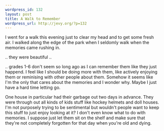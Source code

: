 ```yaml
--- 
wordpress_id: 132
layout: post
title: A Walk to Remember
wordpress_url: http://jevy.org/?p=132
---
```

I went for a walk this evening just to clear my head and to get some fresh air.  I walked along the edge of the park when I seldomly walk when the memories came rushing in.

.. they were beautiful ..

.. grades 1-6 don't seem so long ago as I can remember them like they just happend.  I feel like I should be doing more with them, like actively enjoying them or reminising with other people about them.  Somehow it seems like I'm the only that cares about the memories and I wonder why.  Maybe I just have a hard time letting go.

One house in particular had their garbage out two days in advance.  They were through out all kinds of kids stuff like hockey helmets and doll houses.  I'm not purposely trying to be sentimental but wouldn't people want to keep this stuff to just enjoy looking at it?  I don't even know what to do with memories.  I suppose just let them sit on the shelf and make sure that they're not completely forgotten for that day when you're old and dying.
